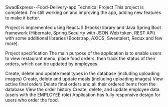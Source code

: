 SwadExpress--Food-Delivery-app
Technical Project This project is completed. I'm still working on and improving the app, adding new features to make it better.

Project is implemented using ReactJS (Hooks) library and Java Spring Boot framework (Hibernate, Spring Secuirty with JSON Web token, REST API) with some additional libraries (Bootstrap, AXIOS, Sweetalert, Redux and few more).

Project specification The main purpose of the application is to enable users to view restaurant menu, place food orders, then track the status of their orders, which can be updated by employees.

Create, delete and update meal types in the database (including uploading images) Create, delete and update meals (including uploading images) View active final orders Delete final orders and all their ordered items from the database View the order history Create, delete, and update employee data (users with the EMPLOYEE role) Application has fully responsive design for users who order the food.
